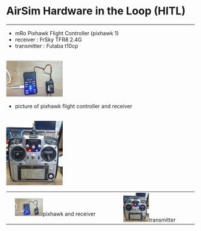 # AirSim Hardware in the Loop (HITL)

---
- mRo Pixhawk Flight Controller (pixhawk 1)
- receiver : FrSky TFR8 2.4G
- transmitter : Futaba t10cp

<br>

<img src="https://github.com/Zong-Xi/AirSim-Hardware-in-the-Loop/blob/master/picture/20210220_125103.jpg" width=30% />

- picture of pixhawk flight controller and receiver

<br>

<img src="https://github.com/Zong-Xi/AirSim-Hardware-in-the-Loop/blob/master/picture/20210220_125113.jpg" width=30% />


<table>
    <tr>
        <td ><center><img src="https://github.com/Zong-Xi/AirSim-Hardware-in-the-Loop/blob/master/picture/20210220_125103.jpg" width=30% >pixhawk and receiver </center></td>
        <td ><center><img src="https://github.com/Zong-Xi/AirSim-Hardware-in-the-Loop/blob/master/picture/20210220_125113.jpg" width=30% >transmitter</center></td>
    </tr>
</table>
